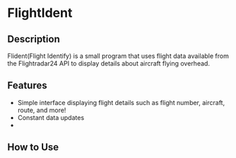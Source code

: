 # FlightIdent

## Description
Flident(Flight Identify) is a small program that uses flight data available from the Flightradar24 API to display details about aircraft flying overhead. 

## Features
- Simple interface displaying flight details such as flight number, aircraft, route, and more!
- Constant data updates
- 

## How to Use